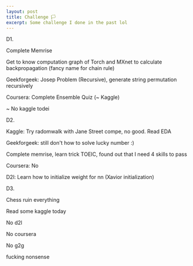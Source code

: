 ```yaml
---
layout: post
title: Challenge 🏳
excerpt: Some challenge I done in the past lol
---
```


D1.

Complete Memrise

Get to know computation graph of Torch and MXnet to calculate backpropagation (fancy name for chain rule)

Geekforgeek: Josep Problem (Recursive), generate string permutation recursively

Coursera: Complete Ensemble Quiz (~ Kaggle)

~ No kaggle todei

D2.

Kaggle: Try radomwalk with Jane Street compe, no good. Read EDA

Geekforgeek: still don't how to solve lucky number :)

Complete memrise, learn trick TOEIC, found out that I need 4 skills to pass

Coursera: No

D2l: Learn how to initialize weight for nn (Xavior initialization)

D3.

Chess ruin everything

Read some kaggle today

No d2l

No coursera

No g2g

fucking nonsense
